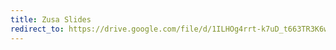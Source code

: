 ```yaml
---
title: Zusa Slides
redirect_to: https://drive.google.com/file/d/1ILHOg4rrt-k7uD_t663TR3K6wDEZnDDt/view?usp=sharing
---
```

